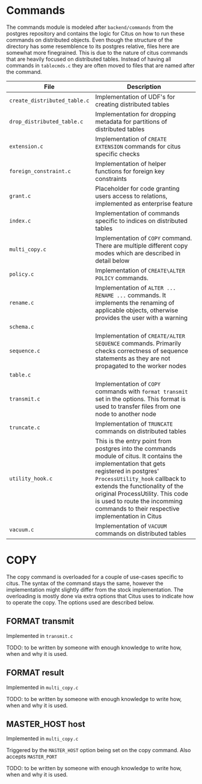 # Commands

The commands module is modeled after `backend/commands` from the postgres repository and
contains the logic for Citus on how to run these commands on distributed objects. Even
though the structure of the directory has some resemblence to its postgres relative, files
here are somewhat more finegrained. This is due to the nature of citus commands that are
heavily focused on distributed tables. Instead of having all commands in `tablecmds.c`
they are often moved to files that are named after the command.

| File                         | Description |
|------------------------------|-------------|
| `create_distributed_table.c` | Implementation of UDF's for creating distributed tables |
| `drop_distributed_table.c`   | Implementation for dropping metadata for partitions of distributed tables |
| `extension.c`                | Implementation of `CREATE EXTENSION` commands for citus specific checks |
| `foreign_constraint.c`       | Implementation of helper functions for foreign key constraints |
| `grant.c`                    | Placeholder for code granting users access to relations, implemented as enterprise feature |
| `index.c`                    | Implementation of commands specific to indices on distributed tables |
| `multi_copy.c`               | Implementation of `COPY` command. There are multiple different copy modes which are described in detail below |
| `policy.c`                   | Implementation of `CREATE\ALTER POLICY` commands. |
| `rename.c`                   | Implementation of `ALTER ... RENAME ...` commands. It implements the renaming of applicable objects, otherwise provides the user with a warning |
| `schema.c`                   | |
| `sequence.c`                 | Implementation of `CREATE/ALTER SEQUENCE` commands. Primarily checks correctness of sequence statements as they are not propagated to the worker nodes |
| `table.c`                    | |
| `transmit.c`                 | Implementation of `COPY` commands with `format transmit` set in the options. This format is used to transfer files from one node to another node |
| `truncate.c`                 | Implementation of `TRUNCATE` commands on distributed tables |
| `utility_hook.c`             | This is the entry point from postgres into the commands module of citus. It contains the implementation that gets registered in postgres' `ProcessUtility_hook` callback to extends the functionality of the original ProcessUtility. This code is used to route the incomming commands to their respective implementation in Citus |
| `vacuum.c`                   | Implementation of `VACUUM` commands on distributed tables |

# COPY

The copy command is overloaded for a couple of use-cases specific to citus. The syntax of
the command stays the same, however the implementation might slightly differ from the
stock implementation. The overloading is mostly done via extra options that Citus uses to
indicate how to operate the copy. The options used are described below.

## FORMAT transmit

Implemented in `transmit.c`

TODO: to be written by someone with enough knowledge to write how, when and why it is used.

## FORMAT result

Implemented in `multi_copy.c`

TODO: to be written by someone with enough knowledge to write how, when and why it is used.

## MASTER_HOST host

Implemented in `multi_copy.c`

Triggered by the `MASTER_HOST` option being set on the copy command. Also accepts `MASTER_PORT`

TODO: to be written by someone with enough knowledge to write how, when and why it is used.
